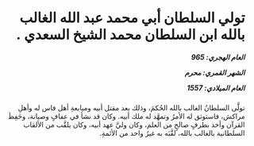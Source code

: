 <h1 dir="rtl">تولي السلطان أبي محمد عبد الله الغالب بالله ابن السلطان محمد الشيخ السعدي .</h1>

<h5 dir="rtl">العام الهجري:  965

الشهر القمري: محرم

العام الميلادي: 1557</h5>

<p dir="rtl">تولَّى السلطانُ الغالب بالله الحُكمَ، وذلك بعد مقتل أبيه ومبايعةِ أهل فاس له وأهلِ مراكش، فاستوثق له الأمرُ وتمهَّد له ملك أبيه. وكان قد نشأ في عفافٍ وصيانة، وحَفِظَ القرآن وأخذ بطرفٍ صالحٍ من العلم، وكان وليَّ عهد أبيه، وكان يلقَّب من الألقاب السلطانية بالغالب بالله، لقَّبَه به غيرُ واحد من الأئمةِ.</p></br>
